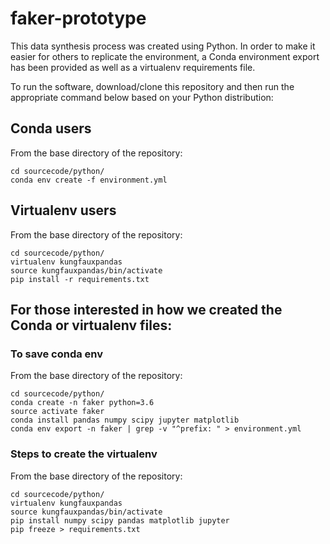 # faker-prototype

This data synthesis process was created using Python. In order to make it easier for others to replicate the environment, a Conda environment export has been provided as well as a virtualenv requirements file.

To run the software, download/clone this repository and then run the appropriate command below based on your Python distribution:

## Conda users

From the base directory of the repository:

```
cd sourcecode/python/
conda env create -f environment.yml
```

## Virtualenv users

From the base directory of the repository:

```
cd sourcecode/python/
virtualenv kungfauxpandas
source kungfauxpandas/bin/activate
pip install -r requirements.txt
```

## For those interested in how we created the Conda or virtualenv files:

### To save conda env

From the base directory of the repository:

```
cd sourcecode/python/
conda create -n faker python=3.6
source activate faker
conda install pandas numpy scipy jupyter matplotlib
conda env export -n faker | grep -v "^prefix: " > environment.yml
```


### Steps to create the virtualenv

From the base directory of the repository:

```
cd sourcecode/python/
virtualenv kungfauxpandas
source kungfauxpandas/bin/activate
pip install numpy scipy pandas matplotlib jupyter
pip freeze > requirements.txt
```
